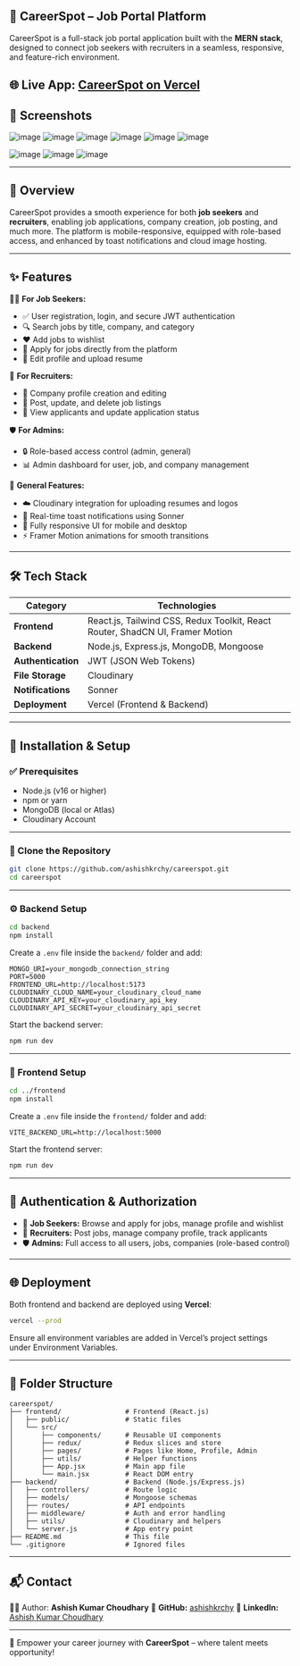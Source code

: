 ## 💼 CareerSpot – Job Portal Platform

CareerSpot is a full-stack job portal application built with the **MERN stack**, designed to connect job seekers with recruiters in a seamless, responsive, and feature-rich environment.

## 🌐 **Live App:** [CareerSpot on Vercel](https://career-spot-frontend.vercel.app)

## 📸 Screenshots

![image](https://github.com/user-attachments/assets/4ac7a603-5876-4e6c-86c1-8d81b47455a0)
![image](https://github.com/user-attachments/assets/9ddd7ce7-0121-447c-ab5a-7bb340c36f98)
![image](https://github.com/user-attachments/assets/919b7d0b-2d19-4d71-a914-fc6d76765215)
![image](https://github.com/user-attachments/assets/4a1d996c-e467-43d8-bc58-21e61c73f34e)
![image](https://github.com/user-attachments/assets/7fffc441-de08-4688-beb9-05b384f3a8ad)
![image](https://github.com/user-attachments/assets/786fc545-671d-4859-8967-40173d278726)

![image](https://github.com/user-attachments/assets/5920fc04-8332-4770-bb58-d23e53314326)
![image](https://github.com/user-attachments/assets/3099a710-fe1d-497e-83c0-ec5e226ede1e)
![image](https://github.com/user-attachments/assets/573bb03c-d472-483a-b2a7-2f929626066e)



---

## 🌟 Overview

CareerSpot provides a smooth experience for both **job seekers** and **recruiters**, enabling job applications, company creation, job posting, and much more. The platform is mobile-responsive, equipped with role-based access, and enhanced by toast notifications and cloud image hosting.

---

## ✨ Features

👨‍💼 **For Job Seekers:**

- ✅ User registration, login, and secure JWT authentication
- 🔍 Search jobs by title, company, and category
- ❤️ Add jobs to wishlist
- 📄 Apply for jobs directly from the platform
- 👤 Edit profile and upload resume

🏢 **For Recruiters:**

- 🏢 Company profile creation and editing
- 📢 Post, update, and delete job listings
- 📄 View applicants and update application status

🛡️ **For Admins:**

- 🔒 Role-based access control (admin, general)
- 📊 Admin dashboard for user, job, and company management

🧪 **General Features:**

- ☁️ Cloudinary integration for uploading resumes and logos
- 🔔 Real-time toast notifications using Sonner
- 💬 Fully responsive UI for mobile and desktop
- ⚡ Framer Motion animations for smooth transitions

---

## 🛠️ Tech Stack

| Category           | Technologies                                                                 |
| ------------------ | ---------------------------------------------------------------------------- |
| **Frontend**       | React.js, Tailwind CSS, Redux Toolkit, React Router, ShadCN UI, Framer Motion |
| **Backend**        | Node.js, Express.js, MongoDB, Mongoose                                       |
| **Authentication** | JWT (JSON Web Tokens)                                                        |
| **File Storage**   | Cloudinary                                                                   |
| **Notifications**  | Sonner                                                                       |
| **Deployment**     | Vercel (Frontend & Backend)                                                  |

---

## 🔧 Installation & Setup

### ✅ Prerequisites

- Node.js (v16 or higher)
- npm or yarn
- MongoDB (local or Atlas)
- Cloudinary Account

---

### 📂 Clone the Repository

```bash
git clone https://github.com/ashishkrchy/careerspot.git
cd careerspot
```

---

### ⚙️ Backend Setup

```bash
cd backend
npm install
```

Create a `.env` file inside the `backend/` folder and add:

```
MONGO_URI=your_mongodb_connection_string
PORT=5000
FRONTEND_URL=http://localhost:5173
CLOUDINARY_CLOUD_NAME=your_cloudinary_cloud_name
CLOUDINARY_API_KEY=your_cloudinary_api_key
CLOUDINARY_API_SECRET=your_cloudinary_api_secret
```

Start the backend server:

```bash
npm run dev
```

---

### 🎨 Frontend Setup

```bash
cd ../frontend
npm install
```

Create a `.env` file inside the `frontend/` folder and add:

```
VITE_BACKEND_URL=http://localhost:5000
```

Start the frontend server:

```bash
npm run dev
```

---

## 🔐 Authentication & Authorization

- 👤 **Job Seekers:** Browse and apply for jobs, manage profile and wishlist
- 🏢 **Recruiters:** Post jobs, manage company profile, track applicants
- 🛡️ **Admins:** Full access to all users, jobs, companies (role-based control)

---

## 🌐 Deployment

Both frontend and backend are deployed using **Vercel**:

```bash
vercel --prod
```

Ensure all environment variables are added in Vercel’s project settings under Environment Variables.

---

## 📁 Folder Structure

```
careerspot/
├── frontend/                # Frontend (React.js)
│   ├── public/              # Static files
│   └── src/
│       ├── components/      # Reusable UI components
│       ├── redux/           # Redux slices and store
│       ├── pages/           # Pages like Home, Profile, Admin
│       ├── utils/           # Helper functions
│       ├── App.jsx          # Main app file
│       └── main.jsx         # React DOM entry
├── backend/                 # Backend (Node.js/Express.js)
│   ├── controllers/         # Route logic
│   ├── models/              # Mongoose schemas
│   ├── routes/              # API endpoints
│   ├── middleware/          # Auth and error handling
│   ├── utils/               # Cloudinary and helpers
│   └── server.js            # App entry point
├── README.md                # This file
└── .gitignore               # Ignored files
```

---

## 📬 Contact

👨‍💻 Author: **Ashish Kumar Choudhary**
🔗 **GitHub:** [ashishkrchy](https://github.com/ashishkrchy)
💼 **LinkedIn:** [Ashish Kumar Choudhary](https://www.linkedin.com/in/ashishkrchy)

---

🎯 Empower your career journey with **CareerSpot** – where talent meets opportunity!
